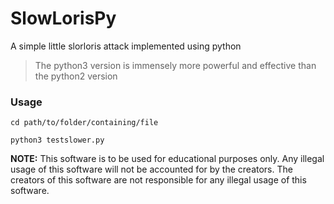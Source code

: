 # SlowLorisPy
<p>A simple little slorloris attack implemented using python</p>

<blockquote>The python3 version is immensely more powerful and effective than the python2 version</blockquote>

### Usage
```
cd path/to/folder/containing/file
```

```
python3 testslower.py
```

<b>NOTE:</b> This software is to be used for educational purposes only. Any illegal usage of this software will not be accounted for by the creators. The creators of this software are not responsible for any illegal usage of this software.
